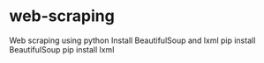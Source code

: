 # web-scraping
Web scraping using python
Install BeautifulSoup and lxml
pip install BeautifulSoup
pip install lxml